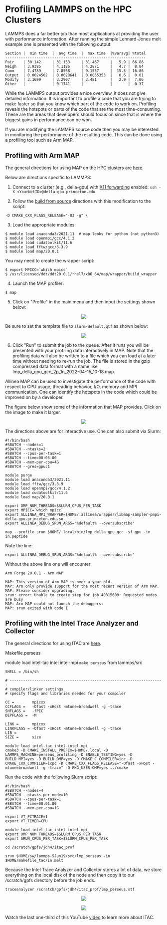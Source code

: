 # Profiling LAMMPS on the HPC Clusters

LAMMPS does a far better job than most applications at providing the user with performance information.
After running the simple Lennard-Jones melt example one is presented with the following
output:

```
Section |  min time  |  avg time  |  max time  |%varavg| %total
---------------------------------------------------------------
Pair    | 30.142     | 31.153     | 31.467     |   5.9 | 66.86
Neigh   | 3.9385     | 4.1186     | 4.2871     |   4.7 |  8.84
Comm    | 7.4789     | 7.8568     | 9.1557     |  15.3 | 16.86
Output  | 0.0024502  | 0.0028641  | 0.0035353  |   0.6 |  0.01
Modify  | 3.1699     | 3.2907     | 3.481      |   2.9 |  7.06
Other   |            | 0.1741     |            |       |  0.37
```

While the LAMMPS output provides a nice overview, it does not give detailed information.
It is important to profile a code that you are trying to make faster so that you know
which part of the code to work on.
Profiling reveals the hotspots or parts of the code that are the most time-consuming.
These are the areas that developers should focus on since that is where the biggest
gains in performance can be won.

If you are modifying the LAMMPS source code then you may be interested in monitoring the
performance of the resulting code. This can be done using a profiling tool such as Arm MAP.

## Profiling with Arm MAP

The general directions for using MAP on the HPC clusters are [here](https://researchcomputing.princeton.edu/support/knowledge-base/map).

Below are directions specific to LAMMPS:

1. Connect to a cluster (e.g., della-gpu) with [X11 forwarding](https://researchcomputing.princeton.edu/support/knowledge-base/gui-applications) enabled: `ssh -X <YourNetID>@della-gpu.princeton.edu`

2. Follow the [build from source](https://github.com/PrincetonUniversity/install_lammps/blob/master/01_installing/ins/della/scripts.md#della-gpu) directions with this modification to the script:

```
-D CMAKE_CXX_FLAGS_RELEASE="-O3 -g" \
```

3. Load the appropriate modules:

```
$ module load anaconda3/2021.11  # map looks for python (not python3)
$ module load openmpi/gcc/4.1.2
$ module load cudatoolkit/11.6
$ module load fftw/gcc/3.3.9
$ module load map/20.0.1
```

You may need to create the wrapper script:

```
$ export MPICC=`which mpicc`
$ /usr/licensed/ddt/ddt20.0.1/rhel7/x86_64/map/wrapper/build_wrapper
```

4. Launch the MAP profiler:

```
$ map
```

5. Click on "Profile" in the main menu and then input the settings shown below:

<p align="center">
<img src="map_lammps_april2022_settings.png">
</p>

Be sure to set the template file to `slurm-default.qtf` as shown below:

<p align="center">
<img src="submission_template_file.png">
</p>

6. Click "Run" to submit the job to the queue. After it runs you will be presented with your profiling data interactively in MAP. Note that the profiling data will also be written to a file which you can load at a later time without needing to re-run the job. The file is stored in the gzip compressed data format with a name like lmp_della_gpu_gcc_2p_1n_2022-04-15_10-18.map.

Allinea MAP can be used to investigate the performance of the code with respect to CPU usage, threading behavior, I/O, memory and MPI communication. One can identify the hotspots in the code which could be improved on by a developer.

The figure below show some of the information that MAP provides. Click on the image to make it larger.

<p align="center">
<img src="map_lammps_april2022.png">
</p>

The directions above are for interactive use. One can also submit via Slurm:

```
#!/bin/bash
#SBATCH --nodes=1
#SBATCH --ntasks=2
#SBATCH --cpus-per-task=1
#SBATCH --time=00:05:00
#SBATCH --mem-per-cpu=4G
#SBATCH --gres=gpu:1

module purge
module load anaconda3/2021.11
module load fftw/gcc/3.3.9
module load openmpi/gcc/4.1.2
module load cudatoolkit/11.6
module load map/20.0.1

export OMP_NUM_THREADS=$SLURM_CPUS_PER_TASK
export MPICC=`which mpicc`
export ALLINEA_MPI_WRAPPER=$HOME/.allinea/wrapper/libmap-sampler-pmpi-della-gpu.princeton.edu.so
export ALLINEA_DEBUG_SRUN_ARGS="%default% --oversubscribe"

map --profile srun $HOME/.local/bin/lmp_della_gpu_gcc -sf gpu -in in.peptide
```

Note the line:

```
export ALLINEA_DEBUG_SRUN_ARGS="%default% --oversubscribe"
```

Without the above line one will encounter:

```
Arm Forge 20.0.1 - Arm MAP

MAP: This version of Arm MAP is over a year old.
MAP: Arm only provide support for the most recent version of Arm MAP.
MAP: Please consider upgrading.
srun: error: Unable to create step for job 40315609: Requested nodes are busy
MAP: Arm MAP could not launch the debuggers:
MAP: srun exited with code 1
```

## Profiling with the Intel Trace Analyzer and Collector

The general directions for using ITAC are [here](https://researchcomputing.princeton.edu/faq/using-intel-trace-analyze).

Makefile.perseus

module load intel-tac intel intel-mpi
`make perseus` from lammps/src

```
SHELL = /bin/sh

# ---------------------------------------------------------------------
# compiler/linker settings
# specify flags and libraries needed for your compiler

CC =		mpicxx
CCFLAGS =	-Ofast -xHost -mtune=broadwell -g -trace
SHFLAGS =	-fPIC
DEPFLAGS =	-M

LINK =		mpicxx
LINKFLAGS =	-Ofast -xHost -mtune=broadwell -g -trace
LIB = 
SIZE =		size
```


```
module load intel-tac intel intel-mpi
cmake3 -D CMAKE_INSTALL_PREFIX=$HOME/.local -D LAMMPS_MACHINE=perseus_profiling -D ENABLE_TESTING=yes -D BUILD_MPI=yes -D BUILD_OMP=yes -D CMAKE_C_COMPILER=icc -D CMAKE_CXX_COMPILER=icpc -D CMAKE_CXX_FLAGS_RELEASE="-Ofast -xHost -mtune=broadwell -g -trace" -D PKG_USER-OMP=yes ../cmake
```

Run the code with the following Slurm script:

```
#!/bin/bash
#SBATCH --nodes=4
#SBATCH --ntasks-per-node=10
#SBATCH --cpus-per-task=1
#SBATCH --time=00:01:00
#SBATCH --mem-per-cpu=1G

export VT_PCTRACE=1
export VT_TIMER=CPU

module load intel-tac intel intel-mpi
export OMP_NUM_THREADS=$SLURM_CPUS_PER_TASK
export SRUN_CPUS_PER_TASK=$SLURM_CPUS_PER_TASK

cd /scratch/gpfs/jdh4/itac_prof

srun $HOME/sw/lammps-5Jun19/src/lmp_perseus -in $HOME/makefile_tac/in.melt
```

Because the Intel Trace Analyzer and Collector stores a lot of data, we store everything
on the local disk of the node and then copy it to our /scratch/gpfs directory before
the job ends.

`traceanalyzer /scratch/gpfs/jdh4/itac_prof/lmp_perseus.stf`

<p align="center">
<img src="itac_summary.png">
</p>

<p align="center">
<img src="itac_volume.png">
</p>

Watch the last one-third of this YouTube [video](https://www.youtube.com/watch?v=lQcTxVygROw) to learn more about ITAC.
